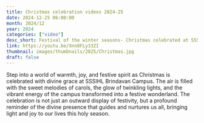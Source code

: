```yaml
---
title: Christmas celebration videos 2024-25
date: 2024-12-25 06:00:00
month: 2024/12
year: 2024
categories: ["video"]
desc_short: Festival of the winter seasons- Christmas celebrated at SSSIHL Brindavan Campus 
link: https://youtu.be/Xnn8FLy33ZI
thumbnail: images/thumbnails/2025/Christmas.jpg
draft: false
---
```


 Step into a world of warmth, joy, and festive spirit as Christmas is celebrated with divine grace at SSSIHL Brindavan Campus. The air is filled with the sweet melodies of carols, the glow of twinkling lights, and the vibrant energy of the campus transformed into a festive wonderland. The celebration is not just an outward display of festivity, but a profound reminder of the divine presence that guides and nurtures us all, bringing light and joy to our lives this holy season.